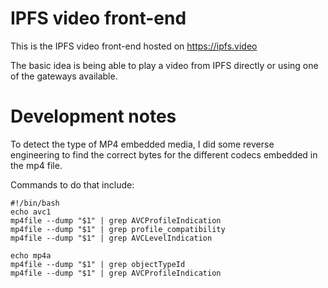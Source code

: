 IPFS video front-end
=========
This is the IPFS video front-end hosted on https://ipfs.video

The basic idea is being able to play a video from IPFS directly or using one of the gateways available.

Development notes
================

To detect the type of MP4 embedded media, I did some reverse engineering to find the correct bytes for the different codecs embedded in the mp4 file.

Commands to do that include:

    #!/bin/bash
    echo avc1
    mp4file --dump "$1" | grep AVCProfileIndication
    mp4file --dump "$1" | grep profile_compatibility
    mp4file --dump "$1" | grep AVCLevelIndication

    echo mp4a
    mp4file --dump "$1" | grep objectTypeId
    mp4file --dump "$1" | grep AVCProfileIndication